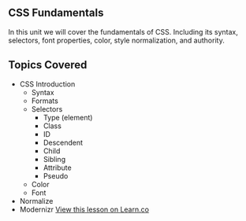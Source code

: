 

## CSS Fundamentals

In this unit we will cover the fundamentals of CSS. Including its syntax, selectors, font properties, color, style normalization, and authority.

## Topics Covered

- CSS Introduction
  - Syntax
  - Formats
  - Selectors
    - Type (element)
    - Class
    - ID
    - Descendent
    - Child
    - Sibling
    - Attribute
    - Pseudo
  - Color
  - Font
- Normalize
- Modernizr
<a href='https://learn.co/lessons/fe-css-intro' data-visibility='hidden'>View this lesson on Learn.co</a>
